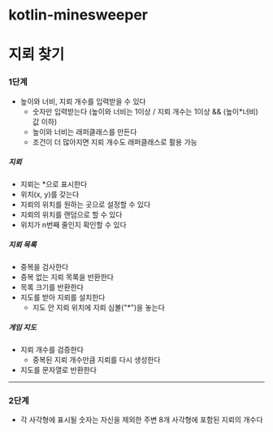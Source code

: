 # kotlin-minesweeper
# 지뢰 찾기

### 1단계 
- 높이와 너비, 지뢰 개수를 입력받을 수 있다
    - 숫자만 입력받는다 (높이와 너비는 1이상 / 지뢰 개수는 1이상 && (높이*너비)값 이하)
    - 높이와 너비는 래퍼클래스를 만든다
    - 조건이 더 많아지면 지뢰 개수도 래퍼클래스로 활용 가능

##### 지뢰
- 지뢰는 *으로 표시한다
- 위치(x, y)를 갖는다
- 지뢰의 위치를 원하는 곳으로 설정할 수 있다
- 지뢰의 위치를 랜덤으로 할 수 있다
- 위치가 n번째 줄인지 확인할 수 있다
  
##### 지뢰 목록  
- 중복을 검사한다
- 중복 없는 지뢰 목록을 반환한다
- 목록 크기를 반환한다
- 지도를 받아 지뢰를 설치한다
    - 지도 안 지뢰 위치에 지뢰 심볼("*")을 놓는다

##### 게임 지도
- 지뢰 개수를 검증한다
    - 중복된 지뢰 개수만큼 지뢰를 다시 생성한다
- 지도를 문자열로 반환한다

---
### 2단계 
- 각 사각형에 표시될 숫자는 자신을 제외한 주변 8개 사각형에 포함된 지뢰의 개수다

